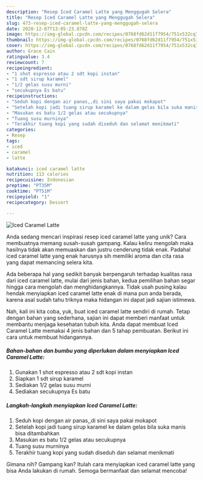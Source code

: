 ```yaml
---
description: "Resep Iced Caramel Latte yang Menggugah Selera"
title: "Resep Iced Caramel Latte yang Menggugah Selera"
slug: 473-resep-iced-caramel-latte-yang-menggugah-selera
date: 2020-12-07T13:05:23.878Z
image: https://img-global.cpcdn.com/recipes/0768fd62d11f7954/751x532cq70/iced-caramel-latte-foto-resep-utama.jpg
thumbnail: https://img-global.cpcdn.com/recipes/0768fd62d11f7954/751x532cq70/iced-caramel-latte-foto-resep-utama.jpg
cover: https://img-global.cpcdn.com/recipes/0768fd62d11f7954/751x532cq70/iced-caramel-latte-foto-resep-utama.jpg
author: Grace Cain
ratingvalue: 3.4
reviewcount: 7
recipeingredient:
- "1 shot espresso atau 2 sdt kopi instan"
- "1 sdt sirup karamel"
- "1/2 gelas susu murni"
- "secukupnya Es batu"
recipeinstructions:
- "Seduh kopi dengan air panas,,di sini saya pakai mokapot"
- "Setelah kopi jadi tuang sirup karamel ke dalam gelas bila suka manis bisa ditambahkan"
- "Masukan es batu 1/2 gelas atau secukupnya"
- "Tuang susu murninya"
- "Terakhir tuang kopi yang sudah diseduh dan selamat menikmati"
categories:
- Resep
tags:
- iced
- caramel
- latte

katakunci: iced caramel latte 
nutrition: 113 calories
recipecuisine: Indonesian
preptime: "PT35M"
cooktime: "PT51M"
recipeyield: "1"
recipecategory: Dessert

---
```



![Iced Caramel Latte](https://img-global.cpcdn.com/recipes/0768fd62d11f7954/751x532cq70/iced-caramel-latte-foto-resep-utama.jpg)

Anda sedang mencari inspirasi resep iced caramel latte yang unik? Cara membuatnya memang susah-susah gampang. Kalau keliru mengolah maka hasilnya tidak akan memuaskan dan justru cenderung tidak enak. Padahal iced caramel latte yang enak harusnya sih memiliki aroma dan cita rasa yang dapat memancing selera kita.



Ada beberapa hal yang sedikit banyak berpengaruh terhadap kualitas rasa dari iced caramel latte, mulai dari jenis bahan, kedua pemilihan bahan segar hingga cara mengolah dan menghidangkannya. Tidak usah pusing kalau hendak menyiapkan iced caramel latte enak di mana pun anda berada, karena asal sudah tahu triknya maka hidangan ini dapat jadi sajian istimewa.


Nah, kali ini kita coba, yuk, buat iced caramel latte sendiri di rumah. Tetap dengan bahan yang sederhana, sajian ini dapat memberi manfaat untuk membantu menjaga kesehatan tubuh kita. Anda dapat membuat Iced Caramel Latte memakai 4 jenis bahan dan 5 tahap pembuatan. Berikut ini cara untuk membuat hidangannya.

<!--inarticleads1-->

##### Bahan-bahan dan bumbu yang diperlukan dalam menyiapkan Iced Caramel Latte:

1. Gunakan 1 shot espresso atau 2 sdt kopi instan
1. Siapkan 1 sdt sirup karamel
1. Sediakan 1/2 gelas susu murni
1. Sediakan secukupnya Es batu




<!--inarticleads2-->

##### Langkah-langkah menyiapkan Iced Caramel Latte:

1. Seduh kopi dengan air panas,,di sini saya pakai mokapot
1. Setelah kopi jadi tuang sirup karamel ke dalam gelas bila suka manis bisa ditambahkan
1. Masukan es batu 1/2 gelas atau secukupnya
1. Tuang susu murninya
1. Terakhir tuang kopi yang sudah diseduh dan selamat menikmati




Gimana nih? Gampang kan? Itulah cara menyiapkan iced caramel latte yang bisa Anda lakukan di rumah. Semoga bermanfaat dan selamat mencoba!
